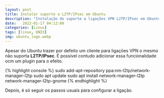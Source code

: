 ```yaml
---
layout: post
title: Instalar suporte a L2TP/IPsec em Ubuntu
description: "Instalação do suporte a ligações VPN L2TP/IPsec em Ubuntu"
date:   2022-01-17 04:12:00
categories: [Linux]
tags: [linux, UNIX]
img: ubuntu_logo.webp
---
```

Apesar do Ubuntu trazer por defeito um cliente para ligações VPN o mesmo não suporta **L2TP/IPsec**. É possível contudo adicionar essa funcionalidade ocm um plugin para o efeito.

{% highlight console %}
sudo add-apt-repository ppa:nm-l2tp/network-manager-l2tp
sudo apt update
sudo apt install network-manager-l2tp  network-manager-l2tp-gnome
{% endhighlight %}

Depois, é só seguir os passos usuais para configurar a ligação.
